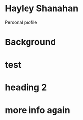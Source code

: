 # Hayley Shanahan
 Personal profile
 <html>
 <body>
<h1>Background<h1>
 <p> test<p>
 <h1> heading 2<h1>
 <P>more info again <P>

 <html>
 <body>
